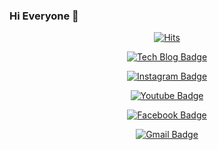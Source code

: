 ### Hi Everyone 👋

<div align=center>

[![Hits](https://hits.seeyoufarm.com/api/count/incr/badge.svg?url=https%3A%2F%2Fgithub.com%2Fzzsza)](https://hits.seeyoufarm.com)

[![Tech Blog Badge](https://img.shields.io/github/followers/qkdgywls0503?style=social)](https://github.com/qkdgywls0503/)
	
[![Instagram Badge](https://img.shields.io/badge/-Instagram-violet?style=flat&logo=Instagram&link=https://www.instagram.com/b_nijoyh/)](https://www.instagram.com/b_nijoyh/)
	
[![Youtube Badge](https://img.shields.io/badge/Youtube-ff0000?style=flat-square&logo=youtube&link=https://www.youtube.com/channel/UCr5VGXtgjVRWQIDBv7fHe8Q)](https://www.youtube.com/channel/UCr5VGXtgjVRWQIDBv7fHe8Q)
	
[![Facebook Badge](https://img.shields.io/badge/facebook-1877f2?style=flat-square&logo=facebook&logoColor=white&link=https://www.facebook.com/Hj0503/)](https://www.facebook.com/Hj0503/)
		
[![Gmail Badge](https://img.shields.io/badge/Gmail-d14836?style=flat-square&logo=Gmail&logoColor=white&link=mailto:nijoyh0503@gmail.com)](mailto:nijoyh0503@gmail.com)

</div>
